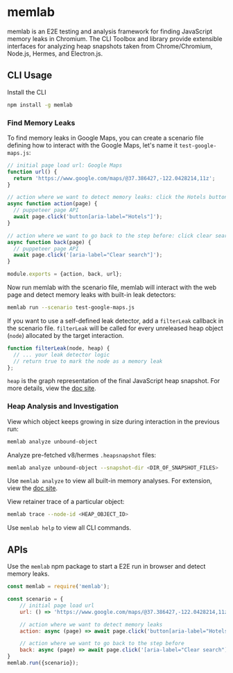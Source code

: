 # memlab

memlab is an E2E testing and analysis framework for finding JavaScript memory
leaks in Chromium. The CLI Toolbox and library provide extensible interfaces
for analyzing heap snapshots taken from Chrome/Chromium, Node.js, Hermes, and Electron.js.

## CLI Usage

Install the CLI

```bash
npm install -g memlab
```

### Find Memory Leaks

To find memory leaks in Google Maps, you can create a scenario file defining how
to interact with the Google Maps, let's name it `test-google-maps.js`:

```javascript
// initial page load url: Google Maps
function url() {
  return 'https://www.google.com/maps/@37.386427,-122.0428214,11z';
}

// action where we want to detect memory leaks: click the Hotels button
async function action(page) {
  // puppeteer page API
  await page.click('button[aria-label="Hotels"]');
}

// action where we want to go back to the step before: click clear search
async function back(page) {
  // puppeteer page API
  await page.click('[aria-label="Clear search"]');
}

module.exports = {action, back, url};
```

Now run memlab with the scenario file, memlab will interact with
the web page and detect memory leaks with built-in leak detectors:

```bash
memlab run --scenario test-google-maps.js
```

If you want to use a self-defined leak detector, add a `filterLeak` callback
in the scenario file. `filterLeak` will be called for every unreleased heap
object (`node`) allocated by the target interaction.

```javascript
function filterLeak(node, heap) {
  // ... your leak detector logic
  // return true to mark the node as a memory leak
};
```

`heap` is the graph representation of the final JavaScript heap snapshot.
For more details, view the [doc site](https://facebookincubator.github.io/memlab).

### Heap Analysis and Investigation

View which object keeps growing in size during interaction in the previous run:
```bash
memlab analyze unbound-object
```

Analyze pre-fetched v8/hermes `.heapsnapshot` files:

```bash
memlab analyze unbound-object --snapshot-dir <DIR_OF_SNAPSHOT_FILES>
```

Use `memlab analyze` to view all built-in memory analyses. For extension, view the [doc site](https://facebookincubator.github.io/memlab).

View retainer trace of a particular object:
```bash
memlab trace --node-id <HEAP_OBJECT_ID>
```

Use `memlab help` to view all CLI commands.

## APIs

Use the `memlab` npm package to start a E2E run in browser and detect memory leaks.

```javascript
const memlab = require('memlab');

const scenario = {
    // initial page load url
    url: () => 'https://www.google.com/maps/@37.386427,-122.0428214,11z',

    // action where we want to detect memory leaks
    action: async (page) => await page.click('button[aria-label="Hotels"]'),

    // action where we want to go back to the step before
    back: async (page) => await page.click('[aria-label="Clear search"]'),
}
memlab.run({scenario});
```
